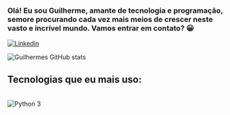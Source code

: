 ### Olá! Eu sou Guilherme, amante de tecnologia e programação, semore procurando cada vez mais meios de crescer neste vasto e incrível mundo. Vamos entrar em contato? 😀
[![Linkedin](https://img.shields.io/badge/LinkedIn-0077B5?style=for-the-badge&logo=linkedin&logoColor=white
)](https://www.linkedin.com/in/guilherme-torres-b76137286/)

![Guilhermes GitHub stats](https://github-readme-stats.vercel.app/api?username=devguitorres&show_icons=true&theme=radical)

## Tecnologias que eu mais uso:

<div style="display: inline_block"><br/>
    <img align= "center" alt="Python 3" src = "https://img.shields.io/badge/Python-3776AB?style=for-the-badge&logo=python&logoColor=white"/>

